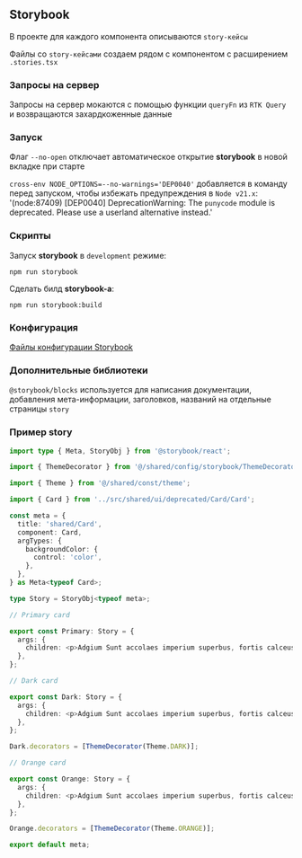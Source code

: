 ## Storybook

В проекте для каждого компонента описываются `story-кейсы`

Файлы со `story-кейсами` создаем рядом с компонентом с расширением `.stories.tsx`

### Запросы на сервер

Запросы на сервер мокаются с помощью функции `queryFn` из `RTK Query` и возвращаются захардкоженные данные

### Запуск

Флаг `--no-open` отключает автоматическое открытие **storybook** в новой вкладке при старте

`cross-env NODE_OPTIONS=--no-warnings='DEP0040'` добавляется в команду перед запуском,
чтобы избежать предупреждения в `Node v21.x`: '(node:87409) [DEP0040] DeprecationWarning:
The `punycode` module is deprecated. Please use a userland alternative instead.'

### Скрипты

Запуск **storybook** в `development` режиме:

    npm run storybook

Сделать билд **storybook-а**:

    npm run storybook:build

### Конфигурация

[Файлы конфигурации Storybook](../config/storybook)

### Дополнительные библиотеки

`@storybook/blocks` используется для написания документации, добавления мета-информации, заголовков,
названий на отдельные страницы `story`

### Пример story

```typescript jsx
import type { Meta, StoryObj } from '@storybook/react';

import { ThemeDecorator } from '@/shared/config/storybook/ThemeDecorator/ThemeDecorator';

import { Theme } from '@/shared/const/theme';

import { Card } from '../src/shared/ui/deprecated/Card/Card';

const meta = {
  title: 'shared/Card',
  component: Card,
  argTypes: {
    backgroundColor: {
      control: 'color',
    },
  },
} as Meta<typeof Card>;

type Story = StoryObj<typeof meta>;

// Primary card

export const Primary: Story = {
  args: {
    children: <p>Adgium Sunt accolaes imperium superbus, fortis calceuses.</p>,
  },
};

// Dark card

export const Dark: Story = {
  args: {
    children: <p>Adgium Sunt accolaes imperium superbus, fortis calceuses.</p>,
  },
};

Dark.decorators = [ThemeDecorator(Theme.DARK)];

// Orange card

export const Orange: Story = {
  args: {
    children: <p>Adgium Sunt accolaes imperium superbus, fortis calceuses.</p>,
  },
};

Orange.decorators = [ThemeDecorator(Theme.ORANGE)];

export default meta;

```
